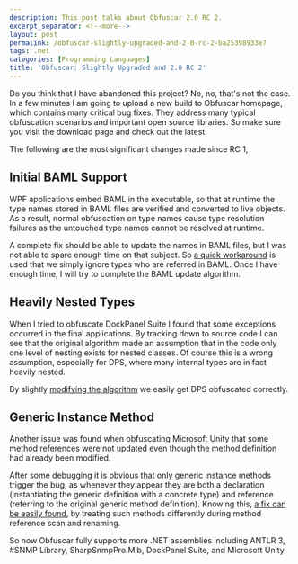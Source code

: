 ```yaml
---
description: This post talks about Obfuscar 2.0 RC 2.
excerpt_separator: <!--more-->
layout: post
permalink: /obfuscar-slightly-upgraded-and-2-0-rc-2-ba25398933e7
tags: .net
categories: [Programming Languages]
title: 'Obfuscar: Slightly Upgraded and 2.0 RC 2'
---
```

Do you think that I have abandoned this project? No, no, that's not the case. In a few minutes I am going to upload a new build to Obfuscar homepage, which contains many critical bug fixes. They address many typical obfuscation scenarios and important open source libraries. So make sure you visit the download page and check out the latest.
<!--more-->

The following are the most significant changes made since RC 1,

## Initial BAML Support

WPF applications embed BAML in the executable, so that at runtime the type names stored in BAML files are verified and converted to live objects. As a result, normal obfuscation on type names cause type resolution failures as the untouched type names cannot be resolved at runtime.

A complete fix should be able to update the names in BAML files, but I was not able to spare enough time on that subject. So [a quick workaround](https://github.com/lextm/obfuscar/commit/d0b825c2b6f998421f0da80bba4e2db9d69432d3) is used that we simply ignore types who are referred in BAML. Once I have enough time, I will try to complete the BAML update algorithm.

## Heavily Nested Types

When I tried to obfuscate DockPanel Suite I found that some exceptions occurred in the final applications. By tracking down to source code I can see that the original algorithm made an assumption that in the code only one level of nesting exists for nested classes. Of course this is a wrong assumption, especially for DPS, where many internal types are in fact heavily nested.

By slightly [modifying the algorithm](https://github.com/lextm/obfuscar/commit/be1c23adaee1d5d45abc33efbc0759b9e40bdd63) we easily get DPS obfuscated correctly.

## Generic Instance Method

Another issue was found when obfuscating Microsoft Unity that some method references were not updated even though the method definition had already been modified.

After some debugging it is obvious that only generic instance methods trigger the bug, as whenever they appear they are both a declaration (instantiating the generic definition with a concrete type) and reference (referring to the original generic method definition). Knowing this, [a fix can be easily found](https://github.com/lextm/obfuscar/commit/eb176c9dd1487ca061656bbc40a3327a8c54f6b5), by treating such methods differently during method reference scan and renaming.

So now Obfuscar fully supports more .NET assemblies including ANTLR 3, #SNMP Library, SharpSnmpPro.Mib, DockPanel Suite, and Microsoft Unity.
